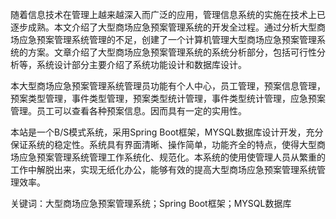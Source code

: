 随着信息技术在管理上越来越深入而广泛的应用，管理信息系统的实施在技术上已逐步成熟。本文介绍了大型商场应急预案管理系统的开发全过程。通过分析大型商场应急预案管理系统管理的不足，创建了一个计算机管理大型商场应急预案管理系统的方案。文章介绍了大型商场应急预案管理系统的系统分析部分，包括可行性分析等，系统设计部分主要介绍了系统功能设计和数据库设计。

本大型商场应急预案管理系统管理员功能有个人中心，员工管理，预案信息管理，预案类型管理，事件类型管理，预案类型统计管理，事件类型统计管理，应急预案管理。员工可以查看各种预案信息。因而具有一定的实用性。

本站是一个B/S模式系统，采用Spring Boot框架，MYSQL数据库设计开发，充分保证系统的稳定性。系统具有界面清晰、操作简单，功能齐全的特点，使得大型商场应急预案管理系统管理工作系统化、规范化。本系统的使用使管理人员从繁重的工作中解脱出来，实现无纸化办公，能够有效的提高大型商场应急预案管理系统管理效率。

关键词：大型商场应急预案管理系统；Spring Boot框架；MYSQL数据库
